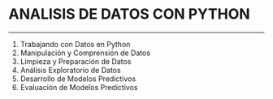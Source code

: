 # ANALISIS DE DATOS CON PYTHON
---
1. Trabajando con Datos en Python
2. Manipulación y Comprensión de Datos
3. Limpieza y Preparación de Datos
4. Análisis Exploratorio de Datos
5. Desarrollo de Modelos Predictivos
6. Evaluación de Modelos Predictivos

